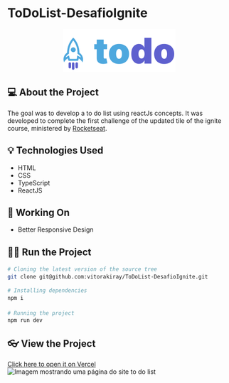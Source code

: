 # ToDoList-DesafioIgnite
<p align="center">
<img src="./src/assets/Logo.svg" alt="Logo To Do List"/>
</p>

## 💻 About the Project
The goal was to develop a to do list using reactJs concepts.
It was developed to complete the first challenge of the updated tile of the ignite course, ministered by [Rocketseat](https://rocketseat.com.br). 

## 💡 Technologies Used 
- HTML
- CSS
- TypeScript
- ReactJS

## 🔧 Working On
- Better Responsive Design

## 👨‍💻 Run the Project
```sh
# Cloning the latest version of the source tree
git clone git@github.com:vitorakiray/ToDoList-DesafioIgnite.git
```

```sh
# Installing dependencies
npm i

# Running the project
npm run dev
```

## 👓 View the Project
[Click here to open it on Vercel](https://to-do-list-desafio-ignite-seven.vercel.app)
<img src="https://i.imgur.com/aUPOavK.png" alt="Imagem mostrando uma página do site to do list"/>
